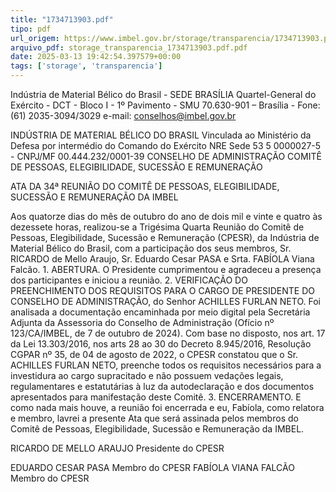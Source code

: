 ```yaml
---
title: "1734713903.pdf"
tipo: pdf
url_origem: https://www.imbel.gov.br/storage/transparencia/1734713903.pdf
arquivo_pdf: storage_transparencia_1734713903.pdf.pdf
date: 2025-03-13 19:42:54.397579+00:00
tags: ['storage', 'transparencia']
---
```


 
 
Indústria de Material Bélico do Brasil - SEDE BRASÍLIA 
Quartel-General do Exército - DCT - Bloco I - 1º Pavimento - SMU 
70.630-901 – Brasília - Fone: (61) 2035-3094/3029 e-mail: conselhos@imbel.gov.br 
 
 
INDÚSTRIA DE MATERIAL BÉLICO DO BRASIL 
Vinculada ao Ministério da Defesa por intermédio do 
Comando do Exército 
NRE Sede 53 5 0000027-5 - CNPJ/MF 00.444.232/0001-39 
CONSELHO DE ADMINISTRAÇÃO 
COMITÊ DE PESSOAS, ELEGIBILIDADE, SUCESSÃO E 
REMUNERAÇÃO 
   
ATA DA 34ª REUNIÃO DO COMITÊ DE PESSOAS, ELEGIBILIDADE, SUCESSÃO E 
REMUNERAÇÃO DA IMBEL 
 
Aos quatorze dias do mês de outubro do ano de dois mil e vinte e quatro às dezessete 
horas, realizou-se a Trigésima Quarta Reunião do Comitê de Pessoas, Elegibilidade, 
Sucessão e Remuneração (CPESR), da Indústria de Material Bélico do Brasil, com a 
participação dos seus membros, Sr. RICARDO de Mello Araujo, Sr. Eduardo Cesar 
PASA e Srta. FABÍOLA Viana Falcão. 1. ABERTURA. O Presidente cumprimentou e 
agradeceu a presença dos participantes e iniciou a reunião. 2. VERIFICAÇÃO DO 
PREENCHIMENTO DOS REQUISITOS PARA O CARGO DE PRESIDENTE DO 
CONSELHO DE ADMINISTRAÇÃO, do Senhor ACHILLES FURLAN NETO. Foi 
analisada a documentação encaminhada por meio digital pela Secretária Adjunta da 
Assessoria do Conselho de Administração (Ofício nº 123/CA/IMBEL, de 7 de outubro 
de 2024). Com base no disposto, nos art. 17 da Lei 13.303/2016, nos arts 28 ao 30 do 
Decreto 8.945/2016, Resolução CGPAR nº 35, de 04 de agosto de 2022, o CPESR 
constatou que o Sr. ACHILLES FURLAN NETO, preenche todos os requisitos 
necessários para a investidura ao cargo supracitado e não possuem vedações legais, 
regulamentares e estatutárias à luz da autodeclaração e dos documentos 
apresentados para manifestação deste Comitê. 3. ENCERRAMENTO. E como nada 
mais houve, a reunião foi encerrada e eu, Fabíola, como relatora e membro, lavrei a 
presente Ata que será assinada pelos membros do Comitê de Pessoas, Elegibilidade, 
Sucessão e Remuneração da IMBEL. 
 
 
RICARDO DE MELLO ARAUJO 
Presidente do CPESR 
 
EDUARDO CESAR PASA 
Membro do CPESR 
FABÍOLA VIANA FALCÃO 
Membro do CPESR 
 

